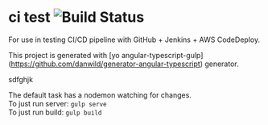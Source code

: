 # ci test ![Build Status](http://jenkins.nawth.io:8080/job/CDProject/badge/icon)

For use in testing CI/CD pipeline with GitHub + Jenkins + AWS CodeDeploy.

This project is generated with [yo angular-typescript-gulp] (https://github.com/danwild/generator-angular-typescript)
generator.

sdfghjk

The default task has a nodemon watching for changes.<br/>
To just run server: `gulp serve`<br/>
To just run build: `gulp build`